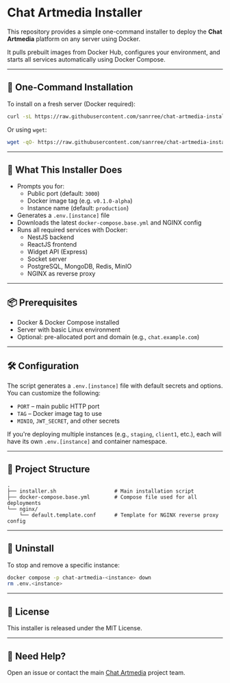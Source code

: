 # Chat Artmedia Installer

This repository provides a simple one-command installer to deploy the **Chat Artmedia** platform on any server using Docker.

It pulls prebuilt images from Docker Hub, configures your environment, and starts all services automatically using Docker Compose.

---

## 🚀 One-Command Installation

To install on a fresh server (Docker required):

```bash
curl -sL https://raw.githubusercontent.com/sanrree/chat-artmedia-installer/main/installer.sh | bash
```

Or using `wget`:

```bash
wget -qO- https://raw.githubusercontent.com/sanrree/chat-artmedia-installer/main/installer.sh | bash
```

---

## 🧠 What This Installer Does

- Prompts you for:
  - Public port (default: `3000`)
  - Docker image tag (e.g. `v0.1.0-alpha`)
  - Instance name (default: `production`)
- Generates a `.env.[instance]` file
- Downloads the latest `docker-compose.base.yml` and NGINX config
- Runs all required services with Docker:
  - NestJS backend
  - ReactJS frontend
  - Widget API (Express)
  - Socket server
  - PostgreSQL, MongoDB, Redis, MinIO
  - NGINX as reverse proxy

---

## 📦 Prerequisites

- Docker & Docker Compose installed
- Server with basic Linux environment
- Optional: pre-allocated port and domain (e.g., `chat.example.com`)

---

## 🛠 Configuration

The script generates a `.env.[instance]` file with default secrets and options. You can customize the following:

- `PORT` – main public HTTP port
- `TAG` – Docker image tag to use
- `MINIO`, `JWT_SECRET`, and other secrets

If you're deploying multiple instances (e.g., `staging`, `client1`, etc.), each will have its own `.env.[instance]` and container namespace.

---

## 🧰 Project Structure

```
.
├── installer.sh                   # Main installation script
├── docker-compose.base.yml        # Compose file used for all deployments
└── nginx/
    └── default.template.conf      # Template for NGINX reverse proxy config
```

---

## 🧼 Uninstall

To stop and remove a specific instance:

```bash
docker compose -p chat-artmedia-<instance> down
rm .env.<instance>
```

---

## 🧾 License

This installer is released under the MIT License.

---

## 🙋 Need Help?

Open an issue or contact the main [Chat Artmedia](https://github.com/sanrree) project team.
